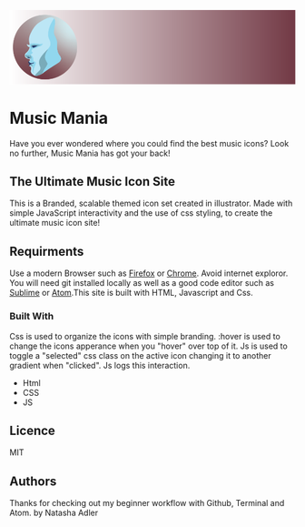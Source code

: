 ![This is a Picture of our logo](images/logo_banner.svg)

# Music Mania
Have you ever wondered where you could find the best music icons? Look no further, Music Mania has got your back!

## The Ultimate Music Icon Site

This is a Branded, scalable themed icon set created in illustrator. Made with simple JavaScript interactivity and the use of css styling, to create the ultimate music icon site!

## Requirments

Use a modern Browser such as [Firefox](https://www.mozilla.org/en-CA/firefox/new/) or [Chrome](https://www.google.ca/chrome/?brand=CHBD&gclsrc=aw.ds&&gclid=CjwKCAjw29vsBRAuEiwA9s-0B6zIdw5_qV4ETvbcN4042nlkfk9YggWT_DI1vM4UH4vWB2I0pdWUdhoCBWoQAvD_BwE). Avoid internet exploror. You will need git installed locally as well as a good code editor such as [Sublime](https://www.sublimetext.com) or [Atom](https://atom.io/).This site is built with HTML, Javascript and Css.

### Built With

Css is used to organize the icons with simple branding. :hover is used to change the icons apperance when you "hover" over top of it. Js is used to toggle a "selected" css class on the active icon changing it to another gradient when "clicked". Js logs this interaction.

<ul>
	<li>Html</li>
	<li>CSS</li>
	<li>JS</li>
</ul>

## Licence

MIT


## Authors

Thanks for checking out my beginner workflow with Github, Terminal and Atom.
by Natasha Adler
